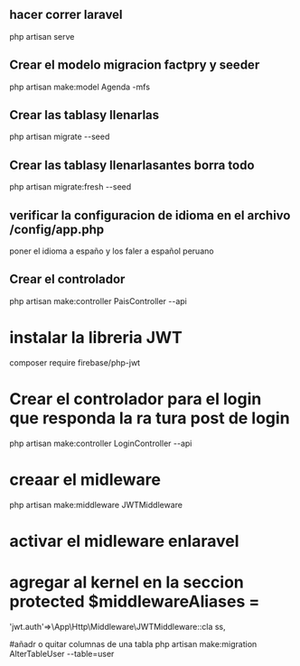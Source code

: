 
## hacer correr laravel

php artisan serve

## Crear el modelo migracion factpry y seeder

php artisan make:model Agenda -mfs

## Crear las tablasy llenarlas

 php artisan migrate --seed

## Crear las tablasy llenarlasantes borra todo
  php artisan migrate:fresh --seed

## verificar la configuracion   de idioma en el archivo /config/app.php

poner el idioma a españo y los faler a español peruano

## Crear el controlador

php artisan make:controller PaisController --api

# instalar la libreria JWT
composer require firebase/php-jwt

# Crear el controlador para el login que responda la ra tura post de login
php artisan make:controller LoginController --api

# creaar el midleware 
php artisan make:middleware JWTMiddleware

# activar el midleware enlaravel
# agregar al kernel en la seccion  protected $middlewareAliases =
'jwt.auth'=>\App\Http\Middleware\JWTMiddleware::cla
ss,

#añadr o quitar columnas de una tabla
php artisan make:migration AlterTableUser --table=user

